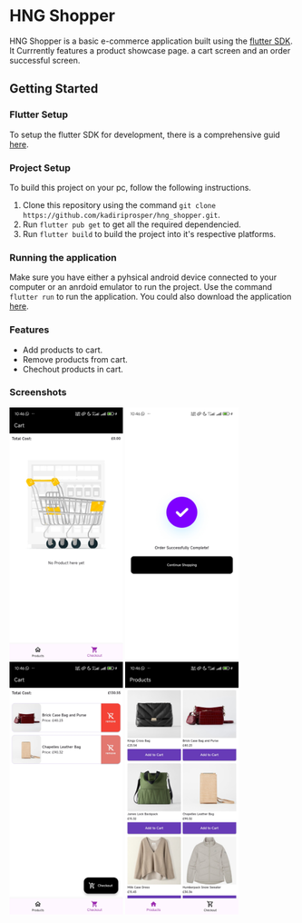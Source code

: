# HNG Shopper

HNG Shopper is a basic e-commerce application built using the [flutter SDK](https://flutter.dev/). It Currrently features a product showcase page. a cart screen and an order successful screen.

## Getting Started

### Flutter Setup

To setup the flutter SDK for development, there is a comprehensive guid [here](https://docs.flutter.dev/get-started/install).

### Project Setup

To build this project on your pc, follow the following instructions.

1. Clone this repository using the command `git clone  https://github.com/kadiriprosper/hng_shopper.git`.
1. Run `flutter pub get` to get all the required dependencied.
1. Run `flutter build` to build the project into it's respective platforms.

### Running the application

Make sure you have either a pyhsical android device connected to your computer or an anrdoid emulator to run the project.
Use the command `flutter run` to run the application.
You could also download the application [here](https://github.com/kadiriprosper/hng_shopper/archive/refs/heads/master.zip).

### Features

- Add products to cart.
- Remove products from cart.
- Chechout products in cart.

### Screenshots

<img src="https://github.com/kadiriprosper/hng_shopper/blob/master/screenshot/1719870432921.jpg" alt="Splash View" width="200">

<img src="https://github.com/kadiriprosper/hng_shopper/blob/master/screenshot/1719870432948.jpg" alt="Splash View" width="200">

<img src="https://github.com/kadiriprosper/hng_shopper/blob/master/screenshot/1719870432970.jpg" alt="Splash View" width="200">

<img src="https://github.com/kadiriprosper/hng_shopper/blob/master/screenshot/1719870432993.jpg" alt="Splash View" width="200">
